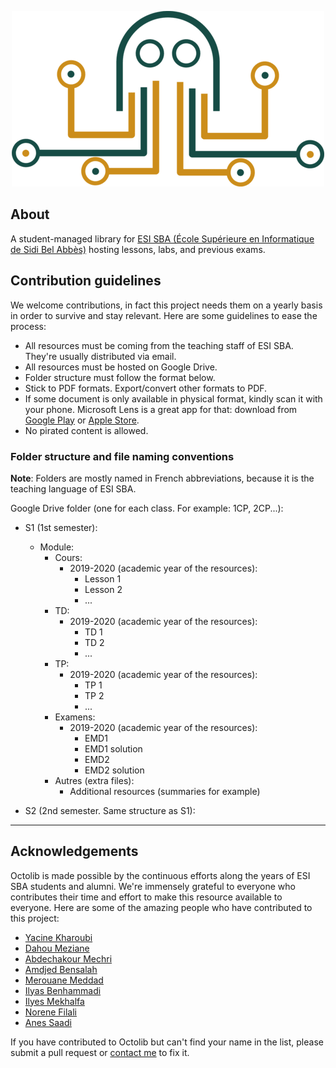 <p align="center">
  <img src="/public/images/logo.png" alt="octolib logo" />
</p>

## About

A student-managed library for [ESI SBA (École Supérieure en Informatique de Sidi Bel Abbès)](https://www.esi-sba.dz/) hosting lessons, labs, and previous exams.

## Contribution guidelines

We welcome contributions, in fact this project needs them on a yearly basis in order to survive and stay relevant. Here are some guidelines to ease the process:

- All resources must be coming from the teaching staff of ESI SBA. They're usually distributed via email.
- All resources must be hosted on Google Drive.
- Folder structure must follow the format below.
- Stick to PDF formats. Export/convert other formats to PDF.
- If some document is only available in physical format, kindly scan it with your phone. Microsoft Lens is a great app for that: download from [Google Play](https://play.google.com/store/apps/details?id=com.microsoft.office.officelens&pcampaignid=web_share) or [Apple Store](https://apps.apple.com/us/app/microsoft-lens-pdf-scanner/id975925059).
- No pirated content is allowed.

### Folder structure and file naming conventions

**Note**: Folders are mostly named in French abbreviations, because it is the teaching language of ESI SBA.

Google Drive folder (one for each class. For example: 1CP, 2CP...):

- S1 (1st semester):

  - Module:
    - Cours:
      - 2019-2020 (academic year of the resources):
        - Lesson 1
        - Lesson 2
        - ...
    - TD:
      - 2019-2020 (academic year of the resources):
        - TD 1
        - TD 2
        - ...
    - TP:
      - 2019-2020 (academic year of the resources):
        - TP 1
        - TP 2
        - ...
    - Examens:
      - 2019-2020 (academic year of the resources):
        - EMD1
        - EMD1 solution
        - EMD2
        - EMD2 solution
    - Autres (extra files):
      - Additional resources (summaries for example)

- S2 (2nd semester. Same structure as S1):

---

## Acknowledgements

Octolib is made possible by the continuous efforts along the years of ESI SBA students and alumni. We're immensely grateful to everyone who contributes their time and effort to make this resource available to everyone. Here are some of the amazing people who have contributed to this project:

- [Yacine Kharoubi](https://github.com/Neoxs)
- [Dahou Meziane](https://github.com/dahoumeziane)
- [Abdechakour Mechri](https://www.linkedin.com/in/mechriabdechakour)
- [Amdjed Bensalah](https://www.linkedin.com/in/amdj3dax/)
- [Merouane Meddad](https://www.linkedin.com/in/merouane-meddad/)
- [Ilyas Benhammadi](https://github.com/Mitchi-02)
- [Ilyes Mekhalfa](https://github.com/Ilyes-Mekhalfa)
- [Norene Filali](https://www.linkedin.com/in/norene-filali-15b1b7162/)
- [Anes Saadi](https://github.com/anessaadi)

If you have contributed to Octolib but can't find your name in the list, please submit a pull request or [contact me](https://github.com/yamanidev#connect-with-me) to fix it.
